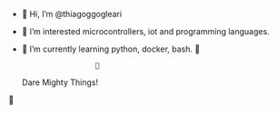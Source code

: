 - 👋 Hi, I’m @thiagoggogleari
- 👀 I’m interested microcontrollers, iot and programming languages.
- 🌱 I’m currently learning python, docker, bash. 🌌



                        🚀
    Dare Mighty Things!

📡
   

<!---
thiagoggogleari/thiagoggogleari is a ✨ special ✨ repository because its `README.md` (this file) appears on your GitHub profile.
You can click the Preview link to take a look at your changes.
--->
